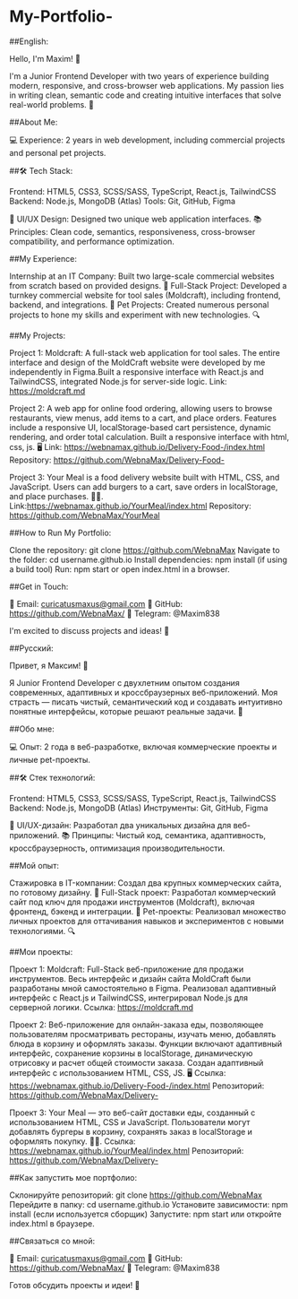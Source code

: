# My-Portfolio-

##English:

Hello, I'm Maxim! 👋

  I'm a Junior Frontend Developer with two years of experience building modern, responsive, and cross-browser web applications. My passion lies in writing clean, semantic code and creating intuitive interfaces that solve real-world problems. 🚀

##About Me:

  💻 Experience: 2 years in web development, including commercial projects and personal pet projects.

##🛠 Tech Stack:

  Frontend: HTML5, CSS3, SCSS/SASS, TypeScript, React.js, TailwindCSS
  Backend: Node.js, MongoDB (Atlas)
  Tools: Git, GitHub, Figma

  🎨 UI/UX Design: Designed two unique web application interfaces.
  📚 Principles: Clean code, semantics, responsiveness, cross-browser compatibility, and performance optimization.

##My Experience:

  Internship at an IT Company: Built two large-scale commercial websites from scratch based on provided designs. 🏢
  Full-Stack Project: Developed a turnkey commercial website for tool sales (Moldcraft), including frontend, backend, and integrations. 🛒
  Pet Projects: Created numerous personal projects to hone my skills and experiment with new technologies. 🔍

##My Projects:

  Project 1:
  Moldcraft: A full-stack web application for tool sales. The entire interface and design of the MoldCraft website were developed by me independently in Figma.Built a responsive interface with React.js and TailwindCSS, integrated Node.js for server-side logic. 
  Link: https://moldcraft.md    
  
  Project 2: 
  A web app for online food ordering, allowing users to browse restaurants, view menus, add items to a cart, and place orders. Features include a responsive UI, localStorage-based cart persistence, dynamic rendering, and order total calculation. Built a responsive interface with html, css, js. 🖥 
  Link: https://webnamax.github.io/Delivery-Food-/index.html 
  Repository: https://github.com/WebnaMax/Delivery-Food-
  
  Project 3: 
  Your Meal is a food delivery website built with HTML, CSS, and JavaScript. Users can add burgers to a cart, save orders in localStorage, and place purchases. 🍔🛒.   
  Link:https://webnamax.github.io/YourMeal/index.html
  Repository: https://github.com/WebnaMax/YourMeal

##How to Run My Portfolio:

Clone the repository: git clone https://github.com/WebnaMax
Navigate to the folder: cd username.github.io
Install dependencies: npm install (if using a build tool)
Run: npm start or open index.html in a browser.

##Get in Touch:

  📧 Email: curicatusmaxus@gmail.com
  🐙 GitHub: https://github.com/WebnaMax/
  📱 Telegram: @Maxim838

I'm excited to discuss projects and ideas! 🚀

##Русский:

Привет, я Максим! 👋

  Я Junior Frontend Developer с двухлетним опытом создания современных, адаптивных и кроссбраузерных веб-приложений. Моя страсть — писать чистый, семантический код   и создавать интуитивно понятные интерфейсы, которые решают реальные задачи. 🚀
  
##Обо мне:

💻 Опыт: 2 года в веб-разработке, включая коммерческие проекты и личные pet-проекты.

##🛠 Стек технологий:

  Frontend: HTML5, CSS3, SCSS/SASS, TypeScript, React.js, TailwindCSS
  Backend: Node.js, MongoDB (Atlas)
  Инструменты: Git, GitHub, Figma

  🎨 UI/UX-дизайн: Разработал два уникальных дизайна для веб-приложений.
  📚 Принципы: Чистый код, семантика, адаптивность, кроссбраузерность, оптимизация производительности.

##Мой опыт:

  Стажировка в IT-компании: Создал два крупных коммерческих сайта, по готовому дизайну. 🏢
  Full-Stack проект: Разработал коммерческий сайт под ключ для продажи инструментов (Moldcraft), включая фронтенд, бэкенд и интеграции. 🛒 
  Pet-проекты: Реализовал множество личных проектов для оттачивания навыков и экспериментов с новыми технологиями. 🔍

##Мои проекты:

  Проект 1:
  Moldcraft: Full-Stack веб-приложение для продажи инструментов. Весь интерфейс и дизайн сайта MoldCraft были разработаны мной самостоятельно в Figma. Реализовал адаптивный интерфейс с React.js и TailwindCSS, интегрировал Node.js для серверной логики. 
  Ссылка: https://moldcraft.md 
  
  Проект 2: 
  Веб-приложение для онлайн-заказа еды, позволяющее пользователям просматривать рестораны, изучать меню, добавлять блюда в корзину и оформлять заказы. Функции включают адаптивный интерфейс, сохранение корзины в localStorage, динамическую отрисовку и расчет общей стоимости заказа. Создан адаптивный интерфейс с использованием HTML, CSS, JS. 🖥 
  Ссылка: https://webnamax.github.io/Delivery-Food-/index.html Репозиторий: https://github.com/WebnaMax/Delivery-
  
  Проект 3: 
  Your Meal — это веб-сайт доставки еды, созданный с использованием HTML, CSS и JavaScript. Пользователи могут добавлять бургеры в корзину, сохранять заказ в localStorage и оформлять покупку. 🍔🛒. 
  Ccылка: https://webnamax.github.io/YourMeal/index.html
  Репозиторий: https://github.com/WebnaMax/Delivery-

##Как запустить мое портфолио:

  Склонируйте репозиторий: git clone https://github.com/WebnaMax
  Перейдите в папку: cd username.github.io
  Установите зависимости: npm install (если используется сборщик)
  Запустите: npm start или откройте index.html в браузере.

##Связаться со мной:

 📧 Email: curicatusmaxus@gmail.com
 🐙 GitHub: https://github.com/WebnaMax/
 📱 Telegram: @Maxim838

Готов обсудить проекты и идеи! 🚀


